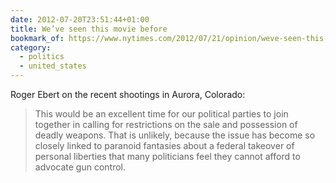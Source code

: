 ```yaml
---
date: 2012-07-20T23:51:44+01:00
title: We’ve seen this movie before
bookmark_of: https://www.nytimes.com/2012/07/21/opinion/weve-seen-this-movie-before.html
category:
  - politics
  - united_states
---
```


Roger Ebert on the recent shootings in Aurora, Colorado:

> This would be an excellent time for our political parties to join together in calling for restrictions on the sale and possession of deadly weapons. That is unlikely, because the issue has become so closely linked to paranoid fantasies about a federal takeover of personal liberties that many politicians feel they cannot afford to advocate gun control.
